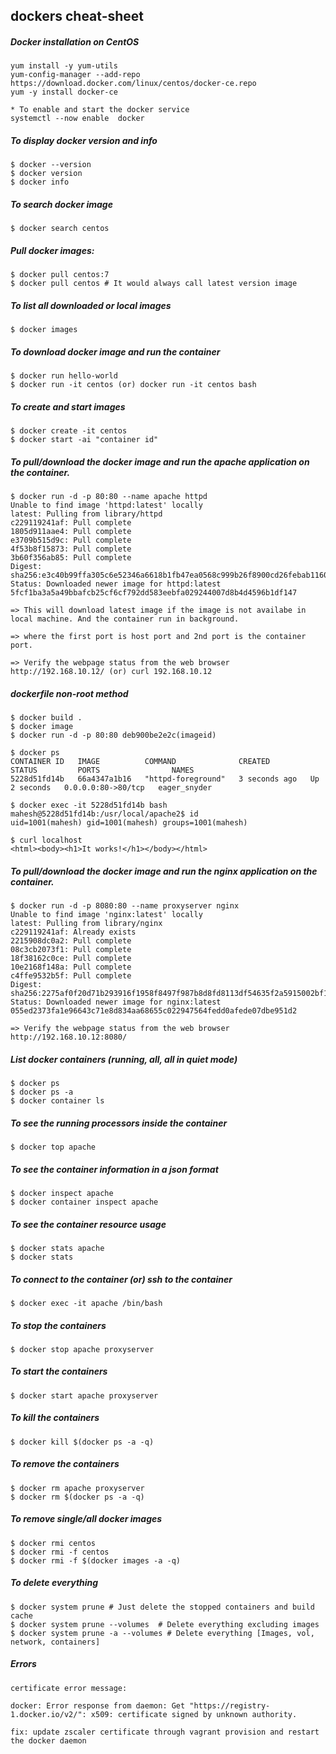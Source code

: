 ## dockers cheat-sheet

##### Docker installation on CentOS
```
yum install -y yum-utils
yum-config-manager --add-repo https://download.docker.com/linux/centos/docker-ce.repo
yum -y install docker-ce

* To enable and start the docker service
systemctl --now enable  docker
```
##### To display docker version and info
```
$ docker --version
$ docker version
$ docker info
```
##### To search docker image
```
$ docker search centos
```
##### Pull docker images:
```
$ docker pull centos:7
$ docker pull centos # It would always call latest version image
```
##### To list all downloaded or local images
```
$ docker images
```
##### To download docker image and run the container
```
$ docker run hello-world
$ docker run -it centos (or) docker run -it centos bash
```
##### To create and start images
```
$ docker create -it centos
$ docker start -ai "container id"
```
##### To pull/download the docker image and run the apache application on the container.
```
$ docker run -d -p 80:80 --name apache httpd   
Unable to find image 'httpd:latest' locally
latest: Pulling from library/httpd
c229119241af: Pull complete 
1805d911aae4: Pull complete 
e3709b515d9c: Pull complete 
4f53b8f15873: Pull complete 
3b60f356ab85: Pull complete 
Digest: sha256:e3c40b99ffa305c6e52346a6618b1fb47ea0568c999b26f8900cd26febab1160
Status: Downloaded newer image for httpd:latest
5fcf1ba3a5a49bbafcb25cf6cf792dd583eebfa029244007d8b4d4596b1df147

=> This will download latest image if the image is not availabe in local machine. And the container run in background.

=> where the first port is host port and 2nd port is the container port.

=> Verify the webpage status from the web browser http://192.168.10.12/ (or) curl 192.168.10.12
```
##### dockerfile non-root method
```
$ docker build .
$ docker image
$ docker run -d -p 80:80 deb900be2e2c(imageid)

$ docker ps
CONTAINER ID   IMAGE          COMMAND              CREATED         STATUS         PORTS                NAMES
5228d51fd14b   66a4347a1b16   "httpd-foreground"   3 seconds ago   Up 2 seconds   0.0.0.0:80->80/tcp   eager_snyder

$ docker exec -it 5228d51fd14b bash
mahesh@5228d51fd14b:/usr/local/apache2$ id
uid=1001(mahesh) gid=1001(mahesh) groups=1001(mahesh)

$ curl localhost
<html><body><h1>It works!</h1></body></html>
```
##### To pull/download the docker image and run the nginx application on the container.
```
$ docker run -d -p 8080:80 --name proxyserver nginx
Unable to find image 'nginx:latest' locally
latest: Pulling from library/nginx
c229119241af: Already exists 
2215908dc0a2: Pull complete 
08c3cb2073f1: Pull complete 
18f38162c0ce: Pull complete 
10e2168f148a: Pull complete 
c4ffe9532b5f: Pull complete 
Digest: sha256:2275af0f20d71b293916f1958f8497f987b8d8fd8113df54635f2a5915002bf1
Status: Downloaded newer image for nginx:latest
055ed2373fa1e96643c71e8d834aa68655c022947564fedd0afede07dbe951d2

=> Verify the webpage status from the web browser http://192.168.10.12:8080/
```
##### List docker containers (running, all, all in quiet mode)
```
$ docker ps
$ docker ps -a
$ docker container ls
```
##### To see the running processors inside the container
```
$ docker top apache
```
##### To see the container information in a json format
```
$ docker inspect apache
$ docker container inspect apache
```
##### To see the container resource usage
```
$ docker stats apache
$ docker stats 
```
##### To connect to the container (or) ssh to the container
```
$ docker exec -it apache /bin/bash
```
##### To stop the containers
```
$ docker stop apache proxyserver
 ```
##### To start the containers
```
$ docker start apache proxyserver
```
##### To kill the containers
```
$ docker kill $(docker ps -a -q)
```
##### To remove the containers
```
$ docker rm apache proxyserver
$ docker rm $(docker ps -a -q)
```
##### To remove single/all docker images
```
$ docker rmi centos
$ docker rmi -f centos
$ docker rmi -f $(docker images -a -q)
```
##### To delete everything
```
$ docker system prune # Just delete the stopped containers and build cache
$ docker system prune --volumes  # Delete everything excluding images
$ docker system prune -a --volumes # Delete everything [Images, vol, network, containers]
```
##### Errors
```
certificate error message:

docker: Error response from daemon: Get "https://registry-1.docker.io/v2/": x509: certificate signed by unknown authority.

fix: update zscaler certificate through vagrant provision and restart the docker daemon
```
